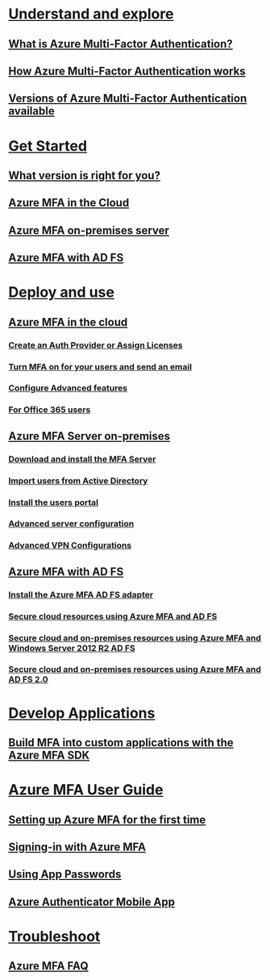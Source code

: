 # [Understand and explore](multi-factor-authenticaton.md)
## [What is Azure Multi-Factor Authentication?](multi-factor-authentication.md)
## [How Azure Multi-Factor Authentication works](multi-factor-authentication-how-it-works.md)
## [Versions of Azure Multi-Factor Authentication available](multi-factor-authentication.md#available-versions-of-azure-multi-factor-authentication)

# [Get Started](multi-factor-authentication-get-started.md)
## [What version is right for you?](multi-factor-authentication-get-started.md)
## [Azure MFA in the Cloud](multi-factor-authentication-get-started-cloud.md)
## [Azure MFA on-premises server](multi-factor-authentication-get-started-server.md)
## [Azure MFA with AD FS](multi-factor-authentication-get-started-adfs.md)

# [Deploy and use](multi-factor-authentication-get-started-cloud.md)
## [Azure MFA in the cloud](multi-factor-authentication-get-started-cloud.md)
### [Create an Auth Provider or Assign Licenses](multi-factor-authentication-get-started-cloud.md#assigning-an-azure-mfa-azure-ad-premium-or-enterprise-mobility-license-to-users)
### [Turn MFA on for your users and send an email](multi-factor-authentication-get-started-cloud.md#turn-on-multi-factor-authentication-for-users)
### [Configure Advanced features](multi-factor-authentication-whats-next.md)
### [For Office 365 users](https://support.office.com/en-US/article/Set-up-multi-factor-authentication-for-Office-365-8f0454b2-f51a-4d9c-bcde-2c48e41621c6)
## [Azure MFA Server on-premises](multi-factor-authentication-get-started-server.md)
### [Download and install the MFA Server](multi-factor-authentication-get-started-server.md#install-and-configure-the-azure-multi-factor-authentication-server)
### [Import users from Active Directory](multi-factor-authentication-get-started-server.md#import-users-from-active-directory)
### [Install the users portal](multi-factor-authentication-get-started-portal.md)
### [Advanced server configuration](multi-factor-authentication-get-started-server.md#advanced-azure-multi-factor-authentication-server-configurations.md)
### [Advanced VPN Configurations](multi-factor-authentication-advanced-vpn-configurations.md)
## [Azure MFA with AD FS](multi-factor-authentication-get-started-adfs.md)
### [Install the Azure MFA AD FS adapter](multi-factor-authentication-get-started-adfs-w2k12.md#to-install-the-ad-fs-adapter-standalone-using-the-web-service-sdk)
### [Secure cloud resources using Azure MFA and AD FS](multi-factor-authentication-get-started-adfs-cloud.md)
### [Secure cloud and on-premises resources using Azure MFA and Windows Server 2012 R2 AD FS](multi-factor-authentication-get-started-adfs-w2k12.md)
### [Secure cloud and on-premises resources using Azure MFA and AD FS 2.0](multi-factor-authentication-get-started-adfs-adfs2.md)

# [Develop Applications](multi-factor-authentication-sdk.md)
## [Build MFA into custom applications with the Azure MFA SDK](multi-factor-authentication-sdk.md)

# [Azure MFA User Guide](multi-factor-authentication-end-user.md)
## [Setting up Azure MFA for the first time](multi-factor-authentication-end-user-first-time.md)
## [Signing-in with Azure MFA](multi-factor-authentication-end-user-signin.md)
## [Using App Passwords](multi-factor-authentication-end-user-app-passwords.md)
## [Azure Authenticator Mobile App](multi-factor-authentication-azure-authenticator.md)

# [Troubleshoot](multi-factor-authentication-faq.md)
## [Azure MFA FAQ](multi-factor-authentication-faq.md)
